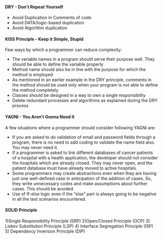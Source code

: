 #### DRY - Don't Repeat Yourself 
+ Avoid Duplication in Comments of code
+ Avoid DATA/logic-based duplication
+ Avoid Algorithm duplication

#### KISS Principle - Keep it Simple, Stupid 

Few ways by which a programmer can reduce complexity:
+ The variable names in a program should serve their purpose well. They should be able to define the variable properly
+ Method name should also be in line with the purpose for which the method is employed
+ As mentioned in an earlier example in the DRY principle, comments in the method should be used only when your program is not able to define the method completely
+ Classes should be designed in a way to own a single responsibility
+ Delete redundant processes and algorithms as explained during the DRY process

#### YAGNI - You Aren’t Gonna Need It

A few situations where a programmer should consider following YAGNI are:

+ If you are asked to do validation of email and password fields through a program, there is no need to add coding to validate the name field also. You may never need it.
+ If a programmer is asked to link different databases of cancer patients of a hospital with a health application, the developer should not consider the hospitals which are already closed. They may never open, and the patient database must have already moved to active hospitals.
+ Some programmers may create abstractions even when they are having just one well-defined case in anticipation of the addition of cases. So, they write unnecessary codes and make assumptions about further cases. This should be avoided.
+ Use of If-else logic even if the “else” part is always going to be negative in all the test scenarios encountered.

#### SOLID Principle
1)Single Responsibility Principle (SRP)
2)Open/Closed Principle (OCP)
3) Liskov Substitution Principle (LSP)
4) Interface Segregation Principle (ISP)
5) Dependency Inversion Principle (DIP)
